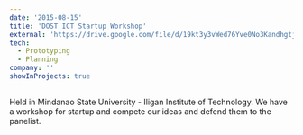 ```yaml
---
date: '2015-08-15'
title: 'DOST ICT Startup Workshop'
external: 'https://drive.google.com/file/d/19kt3y3vWed76Yve0No3KandhgtjY7efu/view?usp=sharing'
tech:
  - Prototyping
  - Planning
company: ''
showInProjects: true
---
```


Held in Mindanao State University - Iligan Institute of Technology. We have a workshop for startup and compete our ideas and defend them to the panelist.
